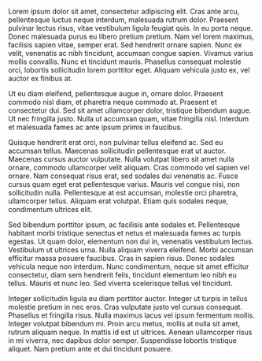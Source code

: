 Lorem ipsum dolor sit amet, consectetur adipiscing elit. Cras ante arcu, pellentesque luctus neque interdum, malesuada rutrum dolor. Praesent pulvinar lectus risus, vitae vestibulum ligula feugiat quis. In eu porta neque. Donec malesuada purus eu libero pretium pretium. Nam vel lorem maximus, facilisis sapien vitae, semper erat. Sed hendrerit ornare sapien. Nunc ex velit, venenatis ac nibh tincidunt, accumsan congue sapien. Vivamus varius mollis convallis. Nunc et tincidunt mauris. Phasellus consequat molestie orci, lobortis sollicitudin lorem porttitor eget. Aliquam vehicula justo ex, vel auctor ex finibus at.

Ut eu diam eleifend, pellentesque augue in, ornare dolor. Praesent commodo nisl diam, et pharetra neque commodo at. Praesent et consectetur dui. Sed sit amet ullamcorper dolor, tristique bibendum augue. Ut nec fringilla justo. Nulla ut accumsan quam, vitae fringilla nisl. Interdum et malesuada fames ac ante ipsum primis in faucibus.

Quisque hendrerit erat orci, non pulvinar tellus eleifend ac. Sed eu accumsan tellus. Maecenas sollicitudin pellentesque erat ut auctor. Maecenas cursus auctor vulputate. Nulla volutpat libero sit amet nulla ornare, commodo ullamcorper velit aliquam. Cras commodo vel sapien vel ornare. Nam consequat risus erat, sed sodales dui venenatis ac. Fusce cursus quam eget erat pellentesque varius. Mauris vel congue nisi, non sollicitudin nulla. Pellentesque at est accumsan, molestie orci pharetra, ullamcorper tellus. Aliquam erat volutpat. Etiam quis sodales neque, condimentum ultrices elit.

Sed bibendum porttitor ipsum, ac facilisis ante sodales et. Pellentesque habitant morbi tristique senectus et netus et malesuada fames ac turpis egestas. Ut quam dolor, elementum non dui in, venenatis vestibulum lectus. Vestibulum ut ultrices urna. Nulla aliquam viverra eleifend. Morbi accumsan efficitur massa posuere faucibus. Cras in sapien risus. Donec sodales vehicula neque non interdum. Nunc condimentum, neque sit amet efficitur consectetur, diam sem hendrerit felis, tincidunt elementum leo nibh eu tellus. Mauris et nunc leo. Sed viverra scelerisque tellus vel tincidunt.

Integer sollicitudin ligula eu diam porttitor auctor. Integer ut turpis in tellus molestie pretium in nec eros. Cras vulputate justo vel cursus consequat. Phasellus et fringilla risus. Nulla maximus lacus vel ipsum fermentum mollis. Integer volutpat bibendum mi. Proin arcu metus, mollis at nulla sit amet, rutrum aliquam neque. In mattis id est ut ultrices. Aenean ullamcorper risus in mi viverra, nec dapibus dolor semper. Suspendisse lobortis tristique aliquet. Nam pretium ante et dui tincidunt posuere. 
